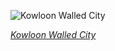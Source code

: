 
![Kowloon Walled City](https://upload.wikimedia.org/wikipedia/commons/thumb/a/a7/Kowloon_Walled_City_-_1989_Aerial.jpg/750px-Kowloon_Walled_City_-_1989_Aerial.jpg)

*[Kowloon Walled City](https://wikipedia.org/wiki/File:Kowloon_Walled_City_-_1989_Aerial.jpg)*
